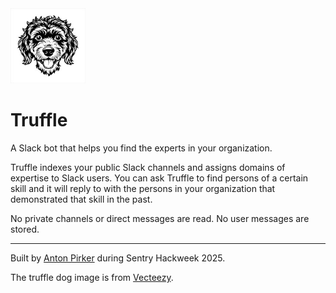 <img src="assets/dog-small.jpg" alt="Truffle Logo" width="120">

# Truffle

A Slack bot that helps you find the experts in your organization.

Truffle indexes your public Slack channels and assigns domains of expertise to Slack users.
You can ask Truffle to find persons of a certain skill and it will reply to with the persons in your organization that demonstrated that skill in the past.

No private channels or direct messages are read. No user messages are stored.

---
Built by [Anton Pirker](https://github.com/antonpirker) during Sentry Hackweek 2025.

The truffle dog image is from [Vecteezy](https://www.vecteezy.com).
